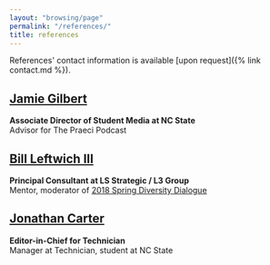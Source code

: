 ```yaml
---
layout: "browsing/page"
permalink: "/references/"
title: references
---
```

References' contact information is available [upon request]({% link contact.md %}).

## [Jamie Gilbert](https://www.linkedin.com/in/jamielynngilbert/)  
**Associate Director of Student Media at NC State**  
Advisor for The Praeci Podcast

## [Bill Leftwich III](https://www.linkedin.com/in/lssg3/)  
**Principal Consultant at LS Strategic / L3 Group**  
Mentor, moderator of [2018 Spring Diversity Dialogue][Diversity Dialogue]

## [Jonathan Carter](https://www.linkedin.com/in/jonathan-carter-b67430146/)  
**Editor-in-Chief for Technician**  
Manager at Technician, student at NC State

[Diversity Dialogue]: https://oied.ncsu.edu/divweb/2018/01/25/diversity-dialogue-to-delve-into-issues-on-college-campuses/